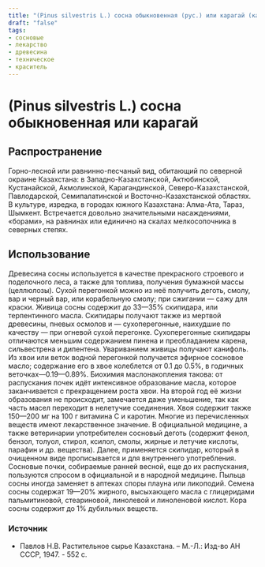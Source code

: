 ```yaml
---
title: "(Pinus silvestris L.) сосна обыкновенная (рус.) или карагай (каз.)"
draft: "false"
tags:
- сосновые
- лекарство
- древесина
- техническое
- краситель
--- 
```

# (Pinus silvestris L.) сосна обыкновенная или карагай 
## Распространение
Горно-лесной или равнинно-песчаный вид, обитающий по северной окраине Казахстана: в Западно-Казахстанской, Актюбинской, Кустанайской, Акмолинской, Карагандинской, Северо-Казахстанской, Павлодарской, Семипалатинской и Восточно-Казахстанской областях. В культуре, изредка, в городах южного Казахстана: Алма-Ата, Тараз, Шымкент. Встречается довольно значительными насаждениями, «борами», на равнинах или единично на скалах мелкосопочника в северных степях. 
## Использование
Древесина сосны используется в качестве прекрасного строевого и поделочного леса, а также для топлива, получения бумажной массы (целлюлозы). Сухой перегонкой можно из неё получить деготь, смолу, вар и черный вар, или корабельную смолу; при сжигании — сажу для краски. Живица сосны содержит до 33—35% скипидара, или терпентинного масла. Скипидары получают также из мертвой древесины, пневых осмолов и — сухоперегонные, наихудшие по качеству — при огневой сухой перегонке. Сухоперегонные скипидары отличаются меньшим содержанием пинена и преобладанием карена, сильвестрена и дипентена. Увариванием живицы получают канифоль. Из хвои или веток водной перегонкой получается эфирное сосновое масло; содержание его в хвое колеблется от 0.1 до 0.5%, в годичных веточках—0.19—0.89%. Биохимия маслонакопления такова: от распускания почек идёт интенсивное образование масла, которое заканчивается с прекращением роста хвои. На второй год её жизни образования не происходит, замечается даже уменьшение, так как часть масел переходит в нелетучие соединения. Хвоя содержит также 150—200 мг на 100 г витамина С и каротин. 
Многие из перечисленных веществ имеют лекарственное значение. В официальной медицине, а также ветеринарии употребителен сосновый деготь (содержит фенол, бензол, толуол, стирол, ксилол, смолы, жирные и летучие кислоты, парафин и др. вещества). Далее, применяется скипидар, который в очищенном виде прописывается и для внутреннего употребления. Сосновые почки, собираемые ранней весной, еще до их распускания, пользуются спросом в официальной и в народной медицине. Пыльца сосны иногда заменяет в аптеках споры плауна или ликоподий. 
Семена сосны содержат 19—20% жирного, высыхающего масла с глицеридами пальмитиновой, стеариновой, линолевой и линоленовой кислот. Кора сосны содержит до 1% дубильных веществ.
### Источник
* Павлов Н.В. Растительное сырье Казахстана. – М.-Л.: Изд-во АН СССР, 1947. - 552 с.
